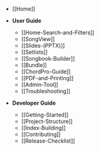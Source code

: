 - [[Home]]

- **User Guide**
  - [[Home-Search-and-Filters]]
  - [[SongView]]
  - [[Slides-(PPTX)]]
  - [[Setlists]]
  - [[Songbook-Builder]]
  - [[Bundle]]
  - [[ChordPro-Guide]]
  - [[PDF-and-Printing]]
  - [[Admin-Tool]]
  - [[Troubleshooting]]

- **Developer Guide**
  - [[Getting-Started]]
  - [[Project-Structure]]
  - [[Index-Building]]
  - [[Contributing]]
  - [[Release-Checklist]]
